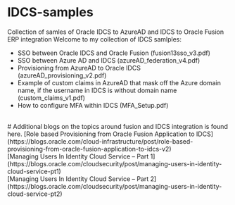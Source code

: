 # IDCS-samples
Collection of samles of Oracle IDCS to AzureAD and IDCS to Oracle Fusion ERP integration
Welcome to my collection of IDCS samlples:
- SSO between Oracle IDCS and Oracle Fusion  (fusion13sso_v3.pdf)
- SSO between Azure AD and IDCS (azureAD_federation_v4.pdf)
- Provisioning from AzureAD to Oracle IDCS (azureAD_provisioning_v2.pdf)
- Example of custom claims in AzureAD that mask off the Azure domain name, if the username in IDCS is without domain name (custom_claims_v1.pdf)
- How to configure MFA within IDCS (MFA_Setup.pdf)
<BR>
# Additional blogs on the topics around fusion and IDCS integration is found here.
[Role based Provisioning from Oracle Fusion Application to IDCS](https://blogs.oracle.com/cloud-infrastructure/post/role-based-provisioning-from-oracle-fusion-application-to-idcs-v2)<BR>
[Managing Users In Identity Cloud Service – Part 1](https://blogs.oracle.com/cloudsecurity/post/managing-users-in-identity-cloud-service-pt1)<BR>
[Managing Users In Identity Cloud Service – Part 2](https://blogs.oracle.com/cloudsecurity/post/managing-users-in-identity-cloud-service-pt2)<BR>
  
